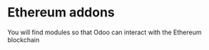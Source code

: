 Ethereum addons
========================================

You will find modules so that Odoo can interact with the Ethereum blockchain
